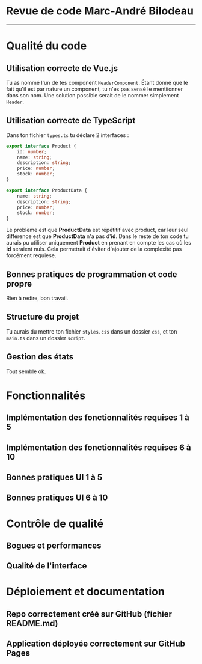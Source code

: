 # Revue de code Marc-André Bilodeau
---

# Qualité du code
## Utilisation correcte de Vue.js
Tu as nommé l'un de tes component `HeaderComponent`.
Étant donné que le fait qu'il est par nature un component, tu n'es pas sensé le mentiionner dans son nom.
Une solution possible serait de le nommer simplement `Header`.
## Utilisation correcte de TypeScript
Dans ton fichier `types.ts` tu déclare 2 interfaces :
```ts
export interface Product {
    id: number;
    name: string;
    description: string;
    price: number;
    stock: number;
}

export interface ProductData {
    name: string;
    description: string;
    price: number;
    stock: number;
}
```
Le problème est que **ProductData** est répétitif avec product, car leur seul différence est que **ProductData** n'a pas d'**id**.
Dans le reste de ton code tu aurais pu utiliser uniquement **Product** en prenant en compte les cas où les **id** seraient nuls.
Cela permetrait d'éviter d'ajouter de la complexité pas forcément requiese.
## Bonnes pratiques de programmation et code propre
Rien à redire, bon travail.
## Structure du projet
Tu aurais du mettre ton fichier `styles.css` dans un dossier `css`, et ton `main.ts` dans un dossier `script`.
## Gestion des états
Tout semble ok.
# Fonctionnalités
## Implémentation des fonctionnalités requises 1 à 5
## Implémentation des fonctionnalités requises 6 à 10
## Bonnes pratiques UI 1 à 5
## Bonnes pratiques UI 6 à 10

# Contrôle de qualité
## Bogues et performances
## Qualité de l'interface

# Déploiement et documentation
## Repo correctement créé sur GitHub (fichier README.md)
## Application déployée correctement sur GitHub Pages
